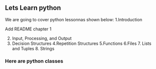 ## Lets Learn python
We are going to cover python lessonnas shown below:
  1.Introduction
	
Add README chapter 1
	
2. Input, Processing, and Output
3. Decision Structures
	4.Repetition Structures
	5.Functions
 	6.Files
	7. Lists and Tuples
	8. Strings

### Here are python classes 
